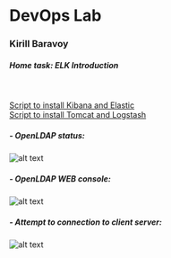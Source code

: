 # DevOps Lab
### Kirill Baravoy

##### Home task: ELK Introduction
<br>

[Script to install Kibana and Elastic](https://github.com/borovoykirill/DevOps-Lab/blob/LDAP/provision/server-setup.sh "Server script") <br>
[Script to install Tomcat and Logstash](https://github.com/borovoykirill/DevOps-Lab/blob/LDAP/provision/client-setup.sh "Client script") <br>

##### - OpenLDAP status:
![alt text](https://github.com/borovoykirill/DevOps-Lab/blob/LDAP/img/status-slapd.png "Service status")
<br>
##### - OpenLDAP WEB console:
![alt text](https://github.com/borovoykirill/DevOps-Lab/blob/LDAP/img/ldapadmin.png "LDAP web-console")

##### - Attempt to connection to client server:
![alt text](https://github.com/borovoykirill/DevOps-Lab/blob/LDAP/img/connect_via_epamer.png "LDAP web-console")

